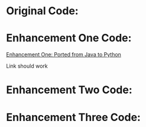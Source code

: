     
    
    
# **Original Code:**

# **Enhancement One Code:**

[Enhancement One: Ported from Java to Python](https://github.com/JMckinney13/JMckinney13.github.io/blob/main/ArtifactOne.py)

Link should work

# **Enhancement Two Code:**


# **Enhancement Three Code:**
